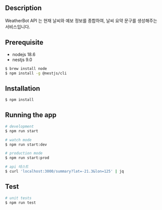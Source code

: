 ## Description

WeatherBot API 는 현재 날씨와 예보 정보를 종합하여, 날씨 요약 문구를 생성해주는 서비스입니다. 

## Prerequisite

- nodejs 18.6
- nestjs 9.0

```bash
$ brew install node
$ npm install -g @nestjs/cli
```

## Installation

```bash
$ npm install
```

## Running the app

```bash
# development
$ npm run start

# watch mode
$ npm run start:dev

# production mode
$ npm run start:prod
```

```bash
# api 테스트
$ curl 'localhost:3000/summary?lat=-21.3&lon=125' | jq
```

## Test

```bash
# unit tests
$ npm run test
```

